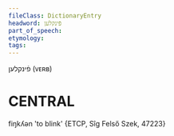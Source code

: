 ```yaml
---
fileClass: DictionaryEntry
headword: פֿינקלען
part_of_speech: 
etymology: 
tags: 
---
```

פֿינקלען
(ᴠᴇʀʙ)

CENTRAL
========

fiŋkʎən 'to blink' {ETCP, Sîg Felső Szek, 47223}

